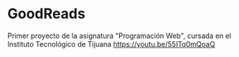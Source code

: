 # GoodReads
Primer proyecto de la asignatura "Programación Web", cursada en el Instituto Tecnológico de Tijuana
https://youtu.be/55ITq0mQoaQ
